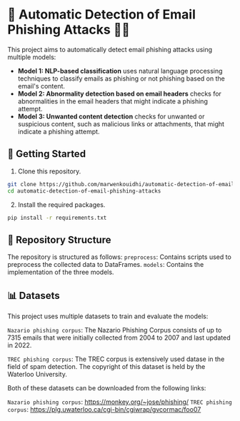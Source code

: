 # 📧 Automatic Detection of Email Phishing Attacks 🚫🎣

This project aims to automatically detect email phishing attacks using multiple models:

- **Model 1: NLP-based classification** uses natural language processing techniques to classify emails as phishing or not phishing based on the email's content.
- **Model 2: Abnormality detection based on email headers** checks for abnormalities in the email headers that might indicate a phishing attempt.
- **Model 3: Unwanted content detection** checks for unwanted or suspicious content, such as malicious links or attachments, that might indicate a phishing attempt.

## 🚀 Getting Started

1. Clone this repository.

```bash
git clone https://github.com/marwenkouidhi/automatic-detection-of-email-phishing-attacks
cd automatic-detection-of-email-phishing-attacks
```

2. Install the required packages.

```bash
pip install -r requirements.txt
```

## 📁 Repository Structure

The repository is structured as follows:
`preprocess`: Contains scripts used to preprocess the collected data to DataFrames.
`models`: Contains the implementation of the three models.

## 📊 Datasets

This project uses multiple datasets to train and evaluate the models:

`Nazario phishing corpus`: The Nazario Phishing Corpus consists of up to 7315 emails that were initially collected from 2004 to 2007 and last updated in 2022.

`TREC phishing corpus`: The TREC corpus is extensively used datase in the field of spam detection. The copyright of this dataset is held by the Waterloo University.

Both of these datasets can be downloaded from the following links:

`Nazario phishing corpus`: https://monkey.org/~jose/phishing/
`TREC phishing corpus`: https://plg.uwaterloo.ca/cgi-bin/cgiwrap/gvcormac/foo07
